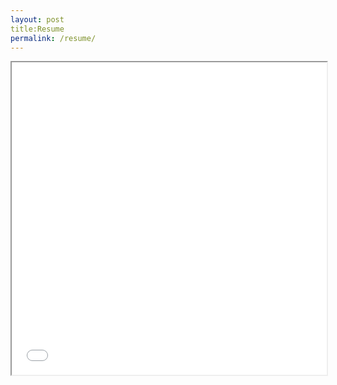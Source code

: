 ```yaml
---
layout: post
title:Resume
permalink: /resume/
---
```


<iframe src="/assets/CareyAlyciaResume1020 (1).pdf#toolbar=0" width="100%" height="500px">
    </iframe>
